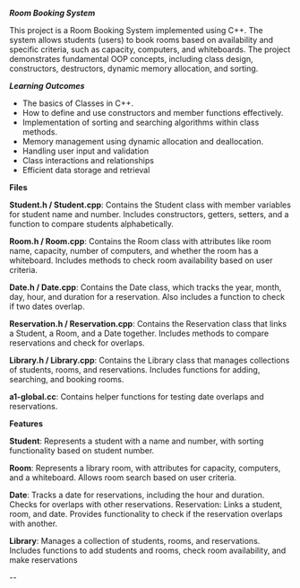 _**Room Booking System**_

This project is a Room Booking System implemented using C++. The system allows students (users) to book rooms based on availability and
specific criteria, such as capacity, computers, and whiteboards. The project demonstrates fundamental OOP concepts, including class design, constructors, destructors, dynamic memory allocation, and sorting.

_**Learning Outcomes**_
- The basics of Classes in C++.
- How to define and use constructors and member functions effectively.
- Implementation of sorting and searching algorithms within class methods.
- Memory management using dynamic allocation and deallocation.
- Handling user input and validation
- Class interactions and relationships
- Efficient data storage and retrieval

**Files**

**Student.h / Student.cpp**: Contains the Student class with member variables for student name and number. Includes constructors, getters, setters, and a function to compare students alphabetically.

**Room.h / Room.cpp**: Contains the Room class with attributes like room name, capacity, number of computers, and whether the room has a whiteboard. Includes methods to check room availability based on user criteria.

**Date.h / Date.cpp**: Contains the Date class, which tracks the year, month, day, hour, and duration for a reservation. Also includes a function to check if two dates overlap.

**Reservation.h / Reservation.cpp**: Contains the Reservation class that links a Student, a Room, and a Date together. Includes methods to compare reservations and check for overlaps.

**Library.h / Library.cpp**: Contains the Library class that manages collections of students, rooms, and reservations. Includes functions for adding, searching, and booking rooms.

**a1-global.cc**: Contains helper functions for testing date overlaps and reservations.


**Features**

**Student**: Represents a student with a name and number, with sorting functionality based on student number.

**Room**: Represents a library room, with attributes for capacity, computers, and a whiteboard. Allows room search based on user criteria.

**Date**: Tracks a date for reservations, including the hour and duration. Checks for overlaps with other reservations.
Reservation: Links a student, room, and date. Provides functionality to check if the reservation overlaps with another.

**Library**: Manages a collection of students, rooms, and reservations. Includes functions to add students and rooms, check room availability, and make reservations


--
